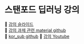 # 스탠포드 딥러닝 강의

📌 [강의 슬라이드](http://cs231n.stanford.edu/slides/)  
📌 [강의 과제 관련 material github](https://github.com/cs231n)  
📌 [kor_sub github](https://github.com/visionNoob/CS231N_17_KOR_SUB)
📌 [강의 Youtube](https://www.youtube.com/playlist?list=PL3FW7Lu3i5JvHM8ljYj-zLfQRF3EO8sYv)
